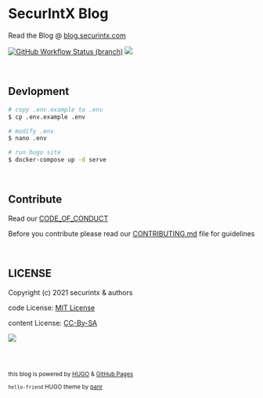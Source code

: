 # SecurIntX Blog

Read the Blog @ [blog.securintx.com](https://blog.securintx.com) 

[![GitHub Workflow Status (branch)](https://img.shields.io/github/workflow/status/securintx/blog/build-push/main)]()
[![](https://img.shields.io/badge/license-MIT%20License-blue?logo=github&color=blue)](#LICENSE)

<br>

## Devlopment

```bash
# copy .env.example to .env
$ cp .env.example .env

# modify .env
$ nano .env

# run hugo site
$ docker-compose up -d serve
```

<br>

## Contribute

Read our [CODE_OF_CONDUCT](https://github.com/securintx/blog/blob/main/.github/CODE_OF_CONDUCT.md)

Before you contribute please read our [CONTRIBUTING.md](https://github.com/securintx/blog/blob/main/.github/CONTRIBUTING.md) file for guidelines


<br>

## LICENSE

Copyright (c) 2021 securintx & authors

code License: [MIT License](https://github.com/securintx/blog/blob/main/LICENSE.txt)

content License: [CC-By-SA](https://github.com/securintx/blog/blob/main/content-license.txt)

[![](https://i.creativecommons.org/l/by-sa/4.0/88x31.png)](#LICENSE)

<br>
<br>

<small>

this blog is powered by [HUGO](https://gohugo.io) & [GitHub Pages](https://pages.github.com/)

`hello-friend` HUGO theme by [panr](https://github.com/panr/hugo-theme-hello-friend)

</small>